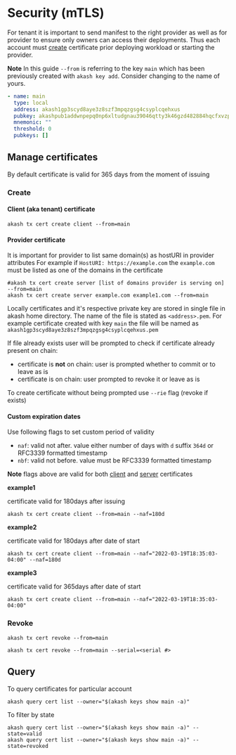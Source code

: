 # Security \(mTLS\)

For tenant it is important to send manifest to the right provider as well as for provider to ensure only owners can access their deployments. Thus each account must [create](mtls.md#manage-certificates) certificate prior deploying workload or starting the provider.

**Note** In this guide `--from` is referring to the key `main` which has been previously created with `akash key add`. Consider changing to the name of yours.

```yaml
- name: main
  type: local
  address: akash1gp3scyd8aye3z8szf3mpqzgsg4csyplcqehxus
  pubkey: akashpub1addwnpepq0np6xltudgnau39046qtty3k46gzd482884hqcfxvzpyf2ttnr8ue3hc55
  mnemonic: ""
  threshold: 0
  pubkeys: []
```

## Manage certificates

By default certificate is valid for 365 days from the moment of issuing

### Create

#### Client \(aka tenant\) certificate

```text
akash tx cert create client --from=main
```

#### Provider certificate

It is important for provider to list same domain\(s\) as hostURI in provider attributes For example if `HostURI: https://example.com` the `example.com` must be listed as one of the domains in the certificate

```text
#akash tx cert create server [list of domains provider is serving on] --from=main
akash tx cert create server example.com example1.com --from=main
```

Locally certificates and it's respective private key are stored in single file in akash home directory. The name of the file is stated as `<address>.pem`. For example certificate created with key `main` the file will be named as `akash1gp3scyd8aye3z8szf3mpqzgsg4csyplcqehxus.pem`

If file already exists user will be prompted to check if certificate already present on chain:

* certificate is **not** on chain: user is prompted whether to commit or to leave as is
* certificate is on chain: user prompted to revoke it or leave as is

To create certificate without being prompted use `--rie` flag \(revoke if exists\)

#### Custom expiration dates

Use following flags to set custom period of validity

* `naf`: valid not after. value either number of days with `d` suffix `364d` or RFC3339 formatted timestamp
* `nbf`: valid not before. value must be RFC3339 formatted timestamp

**Note** flags above are valid for both [client](mtls.md#client-aka-tenant-certificate) and [server](mtls.md#provider-certificate) certificates

**example1**

certificate valid for 180days after issuing

```text
akash tx cert create client --from=main --naf=180d
```

**example2**

certificate valid for 180days after date of start

```text
akash tx cert create client --from=main --naf="2022-03-19T18:35:03-04:00" --naf=180d
```

**example3**

certificate valid for 365days after date of start

```text
akash tx cert create client --from=main --naf="2022-03-19T18:35:03-04:00"
```

### Revoke

```text
akash tx cert revoke --from=main
```

```text
akash tx cert revoke --from=main --serial=<serial #>
```

## Query

To query certificates for particular account

```text
akash query cert list --owner="$(akash keys show main -a)"
```

To filter by state

```text
akash query cert list --owner="$(akash keys show main -a)" --state=valid
akash query cert list --owner="$(akash keys show main -a)" --state=revoked
```

